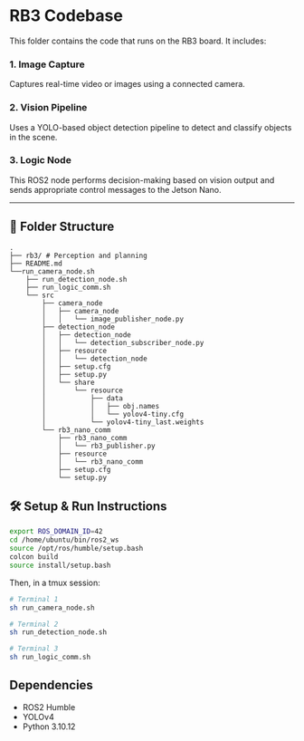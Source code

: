 # RB3 Codebase

This folder contains the code that runs on the RB3 board. It includes:

### 1. Image Capture
Captures real-time video or images using a connected camera.

### 2. Vision Pipeline
Uses a YOLO-based object detection pipeline to detect and classify objects in the scene.

### 3. Logic Node
This ROS2 node performs decision-making based on vision output and sends appropriate control messages to the Jetson Nano.

---

## 📁 Folder Structure
```
.
├── rb3/ # Perception and planning
├── README.md
└──run_camera_node.sh
    ├── run_detection_node.sh
    ├── run_logic_comm.sh
    └── src
        ├── camera_node
        │   ├── camera_node
        │   │   └── image_publisher_node.py
        ├── detection_node
        │   ├── detection_node
        │   │   └── detection_subscriber_node.py
        │   ├── resource
        │   │   └── detection_node
        │   ├── setup.cfg
        │   ├── setup.py
        │   └── share
        │       └── resource
        │           ├── data
        │           │   ├── obj.names
        │           │   └── yolov4-tiny.cfg
        │           └── yolov4-tiny_last.weights
        └── rb3_nano_comm
            ├── rb3_nano_comm
            │   └── rb3_publisher.py
            ├── resource
            │   └── rb3_nano_comm
            ├── setup.cfg
            └── setup.py
```

## 🛠 Setup & Run Instructions

```bash
export ROS_DOMAIN_ID=42
cd /home/ubuntu/bin/ros2_ws
source /opt/ros/humble/setup.bash
colcon build
source install/setup.bash
```

Then, in a tmux session:

```bash
# Terminal 1
sh run_camera_node.sh

# Terminal 2
sh run_detection_node.sh

# Terminal 3
sh run_logic_comm.sh
```
## Dependencies
- ROS2 Humble
- YOLOv4
- Python 3.10.12